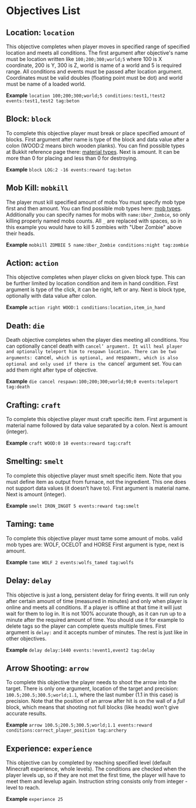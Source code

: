 # Objectives List

## Location: `location`

This objective completes when player moves in specified range of specified location and meets all conditions. The first argument after objective's name must be location written like `100;200;300;world;5` where 100 is X coordinate, 200 is Y, 300 is Z, world is name of a world and 5 is required range. All conditions and events must be passed after location argument. Coordinates must be valid doubles (floating point must be dot) and world must be name of a loaded world.

**Example** `location 100;200;300;world;5 conditions:test1,!test2 events:test1,test2 tag:beton`

## Block: `block`

To complete this objective player must break or place specified amount of blocks. First argument after name is type of the block and data value after a colon (WOOD:2 means birch wooden planks). You can find possible types at Bukkit reference page there: [material types](https://hub.spigotmc.org/javadocs/spigot/org/bukkit/Material.html). Next is amount. It can be more than 0 for placing and less than 0 for destroying.

**Example** `block LOG:2 -16 events:reward tag:beton`

## Mob Kill: `mobkill`

The player must kill specified amount of mobs You must specify mob type first and then amount. You can find possible mob types here: [mob types](https://hub.spigotmc.org/javadocs/spigot/org/bukkit/entity/EntityType.html). Additionally you can specify names for mobs with `name:Uber_Zombie`, so only killing properly named mobs counts. All `_` are replaced with spaces, so in this example you would have to kill 5 zombies with "Uber Zombie" above their heads.

**Example** `mobkill ZOMBIE 5 name:Uber_Zombie conditions:night tag:zombie`

## Action: `action`

This objective completes when player clicks on given block type. This can be further limited by location condition and item in hand condition. First argument is type of the click, it can be right, left or any. Next is block type, optionally with data value after colon.

**Example** `action right WOOD:1 conditions:location,item_in_hand`

## Death: `die`

Death objective completes when the player dies meeting all conditions. You can optionally cancel death with `cancel’ argument. It will heal player and optionally teleport him to respawn location. There can be two arguments: `cancel`, which is optional, and `respawn:`, which is also optional and only used if there is the `cancel` argument set. You can add them right after type of objective.

**Example** `die cancel respawn:100;200;300;world;90;0 events:teleport tag:death`

## Crafting: `craft`

To complete this objective player must craft specific item. First argument is material name followed by data value separated by a colon. Next is amount (integer).

**Example** `craft WOOD:0 10 events:reward tag:craft`

## Smelting: `smelt`

To complete this objective player must smelt specific item. Note that you must define item as output from furnace, not the ingredient. This one does not support data values (it doesn’t have to). First argument is material name. Next is amount (integer).

**Example** `smelt IRON_INGOT 5 events:reward tag:smelt`

## Taming: `tame`

To complete this objective player must tame some amount of mobs. valid mob types are: WOLF, OCELOT and HORSE First argument is type, next is amount.

**Example** `tame WOLF 2 events:wolfs_tamed tag:wolfs`

## Delay: `delay`

This objective is just a long, persistent delay for firing events. It will run only after certain amount of time (measured in minutes) and only when player is online and meets all conditions. If a player is offline at that time it will just wait for them to log in. It is not 100% accurate though, as it can run up to a minute after the required amount of time. You should use it for example to delete tags so the player can complete quests multiple times. First argument is `delay:` and it accepts number of minutes. The rest is just like in other objectives.

**Example** `delay delay:1440 events:!event1,event2 tag:delay`

## Arrow Shooting: `arrow`

To complete this objective the player needs to shoot the arrow into the target. There is only one argument, location of the target and precision: `100.5;200.5;300.5;world;1.1`, where the last number (1.1 in this case) is precision. Note that the position of an arrow after hit is on the wall of a _full_ block, which means that shooting not full blocks (like heads) won't give accurate results.

**Example** `arrow 100.5;200.5;300.5;world;1.1 events:reward conditions:correct_player_position tag:archery`

## Experience: `experience`

This objective can by completed by reaching specified level (default Minecraft experience, whole levels). The conditions are checked when the player levels up, so if they are not met the first time, the player will have to meet them and levelup again. Instruction string consists only from integer - level to reach.

**Example** `experience 25`
